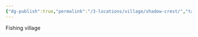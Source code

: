```yaml
---
{"dg-publish":true,"permalink":"/3-locations/village/shadow-crest/","tags":["Village"]}
---
```


Fishing village